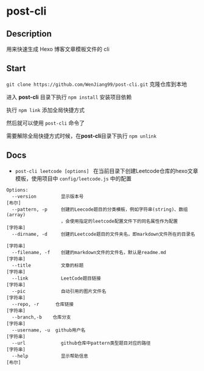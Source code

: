 # post-cli

## Description

用来快速生成 Hexo 博客文章模板文件的 cli

## Start

`git clone https://github.com/WenJiang99/post-cli.git` 克隆仓库到本地   

进入 **post-cli** 目录下执行 `npm install` 安装项目依赖   

执行 `npm link` 添加全局快捷方式    

然后就可以使用 `post-cli` 命令了   

需要解除全局快捷方式时候，在**post-cli**目录下执行 `npm unlink`


## Docs

- `post-cli leetcode [options] `
在当前目录下创建Leetcode仓库的hexo文章模板，使用项目中 `config/leetcode.js` 中的配置
```shell
Options:
  --version         显示版本号                                                   [布尔]
  --pattern, -p     创建的Leecode题目的分类模板，例如字符串(string)、数组(array)
                    ，会使用指定的leetcode配置文件下的同名属性作为配置            [字符串]
  --dirname, -d     创建的Leetcode题目的文件夹名，即markdown文件所在的目录名
                                                                                 [字符串]
  --filename, -f    创建的markdown文件的文件名，默认是readme.md                  [字符串]
  --title           文章的标题                                                   [字符串]
  --link            LeetCode题目链接                                             [字符串]
  --pic             自动引用的图片文件名                                         [字符串]
  --repo, -r      仓库链接                                                     [字符串]
  --branch,-b    仓库分支                                                     [字符串]
  --username, -u  github用户名                                                 [字符串]
  --url             github仓库中pattern类型题目对应的路径                        [字符串]
  --help            显示帮助信息                                                   [布尔]
```